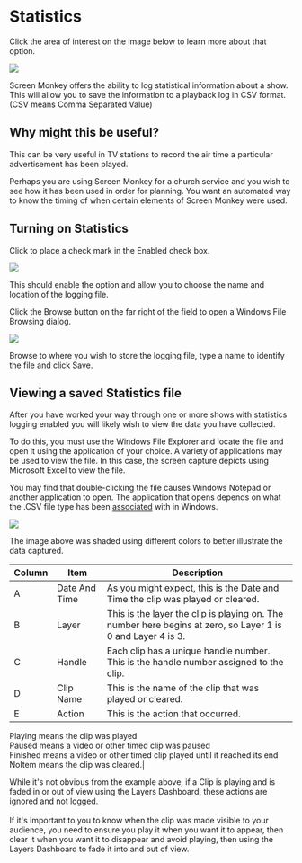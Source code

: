 # Statistics

Click the area of interest on the image below to learn more about that option.

![](../../../images/SettingsStatistics.png)  

Screen Monkey offers the ability to log statistical information about a show. This will allow you to save the information to a playback log in CSV format. (CSV means Comma Separated Value)

## Why might this be useful?

This can be very useful in TV stations to record the air time a particular advertisement has been played.

Perhaps you are using Screen Monkey for a church service and you wish to see how it has been used in order for planning. You want an automated way to know the timing of when certain elements of Screen Monkey were used.

## Turning on Statistics

Click to place a check mark in the Enabled check box.

![](../../../images/LogEnabled.png)

This should enable the option and allow you to choose the name and location of the logging file.

Click the Browse button on the far right of the field to open a Windows File Browsing dialog.

![](../../../images/LogFileLocation.png)

Browse to where you wish to store the logging file, type a name to identify the file and click Save.

## Viewing a saved Statistics file

After you have worked your way through one or more shows with statistics logging enabled you will likely wish to view the data you have collected.

To do this, you must use the Windows File Explorer and locate the file and open it using the application of your choice. A variety of applications may be used to view the file. In this case, the screen capture depicts using Microsoft Excel to view the file.

You may find that double-clicking the file causes Windows Notepad or another application to open. The application that opens depends on what the .CSV file type has been [associated](../FileAssociation.md) with in Windows.

![](../../../images/ViewLogFile.png)

The image above was shaded using different colors to better illustrate the data captured.

|Column|Item|Description|
|-|-|-|
|A|Date And Time|As you might expect, this is the Date and Time the clip was played or cleared.|
|B|Layer|This is the layer the clip is playing on. The number here begins at zero, so Layer 1 is 0 and Layer 4 is 3.|
|C|Handle|Each clip has a unique handle number. This is the handle number assigned to the clip.|
|D|Clip Name|This is the name of the clip that was played or cleared.|
|E|Action|This is the action that occurred.|

Playing means the clip was played  
Paused means a video or other timed clip was paused  
Finished means a video or other timed clip played until it reached its end  
NoItem means the clip was cleared.|


While it's not obvious from the example above, if a Clip is playing and is faded in or out of view using the Layers Dashboard, these actions are ignored and not logged.  
   
If it's important to you to know when the clip was made visible to your audience, you need to ensure you play it when you want it to appear, then clear it when you want it to disappear and avoid playing, then using the Layers Dashboard to fade it into and out of view.